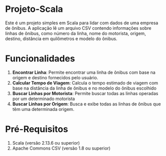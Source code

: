 # Projeto-Scala
Este é um projeto simples em Scala para lidar com dados de uma empresa de ônibus. A aplicação lê um arquivo CSV contendo informações sobre linhas de ônibus, como número da linha, nome do motorista, origem, destino, distância em quilômetros e modelo do ônibus.
# Funcionalidades
1. **Encontrar Linha**: Permite encontrar uma linha de ônibus com base na origem e destino fornecidos pelo usuário.
2. **Calcular Tempo de Viagem**: Calcula o tempo estimado de viagem com base na distância da linha de ônibus e no modelo do ônibus escolhido
3. **Buscar Linhas por Motorista**: Permite buscar todas as linhas operadas por um determinado motorista
4. **Buscar Linhas por Origem**: Busca e exibe todas as linhas de ônibus que têm uma determinada origem.
# Pré-Requisitos
1. Scala (versão 2.13.6 ou superior)
2. Apache Commons CSV (versão 1.8 ou superior)
